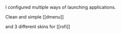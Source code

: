 I configured multiple ways of launching applications.

Clean and simple [[dmenu]] 

and 3 different skins for [[rofi]]

